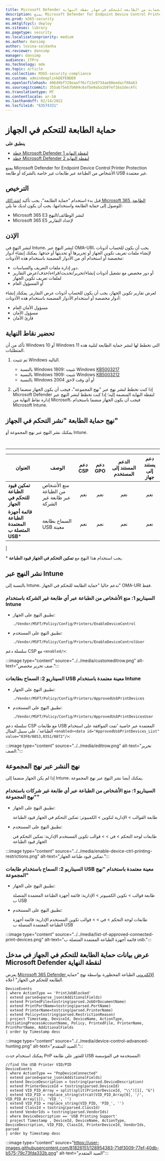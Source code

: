 ```yaml
---
title: Microsoft Defender للحماية من الطابعة للتحكم في جهاز نقطة النهاية
description: يمنع Microsoft Defender for Endpoint Device Control Printer Protection الأشخاص من الطباعة عبر طابعات غير خاصة بالشركة أو طابعة USB غير معتمدة.
ms.prod: m365-security
ms.mktglfcycl: deploy
ms.sitesec: library
ms.pagetype: security
ms.localizationpriority: medium
ms.author: dansimp
author: lovina-saldanha
ms.reviewer: dansimp
manager: dansimp
audience: ITPro
ms.technology: mde
ms.topic: article
ms.collection: M365-security-compliance
ms.custom: admindeeplinkDEFENDER
ms.openlocfilehash: 496d9bf729eaaff6cf12e9734ae80eedacf98a63
ms.sourcegitcommit: 355ab75eb7b604c6afbe9a5a1b97ef16a1dec4fc
ms.translationtype: MT
ms.contentlocale: ar-SA
ms.lasthandoff: 02/14/2022
ms.locfileid: "63574331"
---
```

# <a name="device-control-printer-protection"></a>حماية الطابعة للتحكم في الجهاز

**ينطبق على**
- [خطة Microsoft Defender لنقطة النهاية 1](https://go.microsoft.com/fwlink/p/?linkid=2154037)
- [خطة Microsoft Defender لنقطة النهاية 2](https://go.microsoft.com/fwlink/p/?linkid=2154037)

يمنع Microsoft Defender for Endpoint Device Control Printer Protection الأشخاص من الطباعة عبر طابعات غير خاصة بالشركة أو طابعة USB غير معتمدة.

## <a name="licensing"></a>الترخيص

قبل بدء استخدام "حماية الطابعة"، يجب تأكيد [اشتراكك Microsoft 365 الطابعة](https://www.microsoft.com/microsoft-365/compare-microsoft-365-enterprise-plans?rtc=1). للوصول إلى حماية الطابعة واستخدامها، يجب أن يكون لديك ما يلي:

- Microsoft 365 E3 لنشر الوظائف/النهج
- Microsoft 365 E5 لإعداد التقارير

## <a name="permission"></a>الإذن

لنشر النهج في Intune، لنشر النهج عبر OMA-URI، يجب أن يكون للحساب أذونات لإنشاء ملفات تعريف تكوين الجهاز أو تحريرها أو تحديثها أو حذفها. يمكنك إنشاء أدوار مخصصة أو استخدام أي من الأدوار المضمنة باستخدام هذه الأذونات:

- دور إدارة ملفات التعريف والسياسات.
- أو دور مخصص مع تشغيل أذونات إنشاء/تحرير/تحديث/قراءة/حذف/عرض التقارير لملفات تعريف تكوين الجهاز
- أو المسؤول العام

لعرض تقارير تكوين الجهاز، يجب أن يكون للحساب أذونات عرض التقارير. يمكنك إنشاء أدوار مخصصة أو استخدام الأدوار المضمنة باستخدام هذه الأذونات:

- مسؤول الأمان العام
- مسؤول الأمان
- قارئ الأمان

## <a name="prepare-your-endpoints"></a>تحضير نقاط النهاية

تأكد من أن Windows 10 أو Windows 11 التي تخطط لها لنشر حماية الطابعة لتلبية هذه المتطلبات.

1. تم تثبيت Windows التالية.
    - بالنسبة Windows 1809: تثبيت Windows [KB5003217](https://support.microsoft.com/topic/may-20-2021-kb5003217-os-build-17763-1971-preview-08687c95-0740-421b-a205-54aa2c716b46)
    - بالنسبة Windows 1909: تثبيت Windows [KB5003212](https://support.microsoft.com/topic/may-20-2021-kb5003212-os-build-18363-1593-preview-05381524-8380-4b30-b783-e330cad3d4a1)
    - بالنسبة Windows 2004 أو أي وقت لاحق

2. إذا كنت تخطط لنشر نهج عبر "نهج المجموعة"، فيجب أن يكون الجهاز منضما إلى Microsoft Defender لنقطة النهاية المنضمة إليه؛ إذا كنت تخطط لنشر النهج عبر إدارة نقاط النهاية من Microsoft، فيجب أن يكون الجهاز منضما باستخدام Microsoft Intune.

## <a name="deploy-device-control-printer-protection-policy"></a>نهج حماية الطابعة "نشر التحكم في الجهاز"

يمكنك نشر النهج عبر نهج المجموعة أو Intune.

<br>

****

|العنوان|الوصف|دعم CSP | دعم GPO | الدعم المستند إلى المستخدم | دعم يستند إلى جهاز |
|---|---|:---:|:---:|:---:|:---:|
|**تمكين قيود الطباعة للتحكم في الجهاز**|منع الأشخاص من الطباعة عبر طابعة غير الشركة|نعم|نعم|نعم|نعم|
|**قائمة أجهزة الطباعة المعتمدة المتصلة ب USB**\*|السماح بطابعة USB معينة|نعم|نعم|نعم|نعم|
|

\* يجب استخدام هذا النهج مع **تمكين التحكم في الجهاز قيود الطباعة**.

## <a name="deploy-policy-via-intune"></a>نشر النهج عبر Intune

بالنسبة إلى Intune، تدعم حاليا "حماية الطابعة للتحكم في الجهاز" OMA-URI فقط.

### <a name="scenario-1-block-people-from-printing-via-any-non-corporate-printer-using-intune"></a>السيناريو 1: منع الأشخاص من الطباعة عبر أي طابعة غير الشركة باستخدام Intune

- تطبيق النهج على الجهاز:

  `./Vendor/MSFT/Policy/Config/Printers/EnableDeviceControl`

- تطبيق النهج على المستخدم:

  `./Vendor/MSFT/Policy/Config/Printers/EnableDeviceControlUser`

سلسلة دعم CSP مع `<enabled/>`:

:::image type="content" source="../../media/customeditrow.png" alt-text="صف تحرير مخصص.":::

### <a name="scenario-2-allow-specific-approved-usb-printers-using-intune"></a>السيناريو 2: السماح بطابعات USB معينة معتمدة باستخدام Intune

- تطبيق النهج على الجهاز:

  `./Vendor/MSFT/Policy/Config/Printers/ApprovedUsbPrintDevices`

- تطبيق النهج على المستخدم:

  `./Vendor/MSFT/Policy/Config/Printers/ApprovedUsbPrintDevicesUser`

سلسلة دعم CSP مع طابعات USB المعتمدة عبر خاصية 'تمت الموافقة على استخدام الطباعة'، على سبيل المثال `<enabled><data id="ApprovedUsbPrintDevices_List" value="03F0/0853,0351/0872"/>`:

:::image type="content" source="../../media/editrow.png" alt-text="تحرير الصف.":::

## <a name="deploy-policy-via-group-policy"></a>نهج النشر عبر نهج المجموعة

إذا لم يكن الجهاز منضما إلى Intune، يمكنك أيضا نشر النهج عبر نهج المجموعة.

### <a name="scenario-1-block-people-from-printing-via-any-non-corporate-printer-using-group-policy"></a>السيناريو 1: منع الأشخاص من الطباعة عبر أي طابعة غير شركات باستخدام "نهج المجموعة"

- تطبيق النهج على الجهاز:

  طابعة القوالب \> الإدارية لتكوين \> الكمبيوتر: تمكين التحكم في الجهاز قيود الطباعة

- تطبيق النهج على المستخدم:

  طابعات لوحة التحكم \> في \> \> قوالب تكوين المستخدم الإدارية: تمكين التحكم في الجهاز قيود الطباعة

:::image type="content" source="../../media/enable-device-ctrl-printing-restrictions.png" alt-text="تمكين قيود طباعة الجهاز.":::

### <a name="scenario-2-allow-specific-approved-usb-printers-using-group-policy"></a>السيناريو 2: السماح باستخدام طابعات USB معينة معتمدة باستخدام "نهج المجموعة"

- تطبيق النهج على الجهاز:

  طابعة قوالب \> تكوين الكمبيوتر \> الإدارية: قائمة أجهزة الطباعة المعتمدة المتصلة ب USB

- تطبيق النهج على المستخدم:

  طابعات لوحة التحكم \> في \> \> قوالب تكوين المستخدم الإدارية: قائمة أجهزة الطباعة المعتمدة المتصلة ب USB

:::image type="content" source="../../media/list-of-approved-connected-print-devices.png" alt-text="قائمة أجهزة الطباعة المعتمدة المتصلة ب usb.":::

## <a name="view-device-control-printer-protection-data-in-microsoft-defender-for-endpoint-portal"></a>عرض بيانات حماية الطابعة للتحكم في الجهاز في مدخل Microsoft Defender لنقطة النهاية

يعرض <a href="https://go.microsoft.com/fwlink/p/?linkid=2077139" target="_blank">Microsoft 365 Defender الإلكتروني</a> الطباعة المحظورة بواسطة نهج "حماية الطابعة للتحكم في الجهاز" أعلاه.

```kusto
DeviceEvents
| where ActionType == 'PrintJobBlocked'
| extend parsed=parse_json(AdditionalFields)
| extend PrintedFile=tostring(parsed.JobOrDocumentName)
| extend PrintPortName=tostring(parsed.PortName)
| extend PrinterName=tostring(parsed.PrinterName)
| extend Policy=tostring(parsed.RestrictionReason) 
| project Timestamp, DeviceId, DeviceName, ActionType, InitiatingProcessAccountName, Policy, PrintedFile, PrinterName, PrintPortName, AdditionalFields
| order by Timestamp desc
```

 :::image type="content" source="../../media/device-control-advanced-hunting.png" alt-text="الصيد المتقدم.":::

 يمكنك استخدام حدث PnP للعثور على طابعة USB المستخدمة في المؤسسة:

```kusto
//find the USB Printer VID/PID
DeviceEvents
| where ActionType == "PnpDeviceConnected"
| extend parsed=parse_json(AdditionalFields)
| extend DeviceDescription = tostring(parsed.DeviceDescription) 
| extend PrinterDeviceId = tostring(parsed.DeviceId) 
| extend VID_PID_Array = split(split(PrinterDeviceId, "\\")[1], "&")
| extend VID_PID = replace_string(strcat(VID_PID_Array[0], '/', VID_PID_Array[1]), 'VID_', '')
| extend VID_PID = replace_string(VID_PID, 'PID_', '')
| extend ClassId = tostring(parsed.ClassId) 
| extend VendorIds = tostring(parsed.VendorIds) 
| where DeviceDescription == 'USB Printing Support'
| project Timestamp , DeviceId, DeviceName, ActionType, DeviceDescription, VID_PID, ClassId, PrinterDeviceId, VendorIds, parsed
| order by Timestamp desc
```

 :::image type="content" source="https://user-images.githubusercontent.com/81826151/128954383-71df3009-77ef-40db-b575-79c73fda332b.png" alt-text="الصيد المتقدم":::
